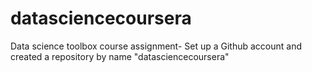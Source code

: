 datasciencecoursera
===================

Data science toolbox course assignment- Set up a Github account and created a repository by name "datasciencecoursera"
